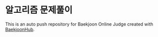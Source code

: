 # 알고리즘 문제풀이
This is an auto push repository for Baekjoon Online Judge created with [BaekjoonHub](https://github.com/BaekjoonHub/BaekjoonHub).
